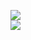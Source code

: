[![](https://img.shields.io/badge/Made%20With-Github%20Spray-lightgrey.svg?style=for-the-badge&logo=github)](https://github.com/Annihil/github-spray#23605)  
[![](https://i.imgur.com/2DrTn0Z.gif)](https://github.com/Annihil/github-spray)